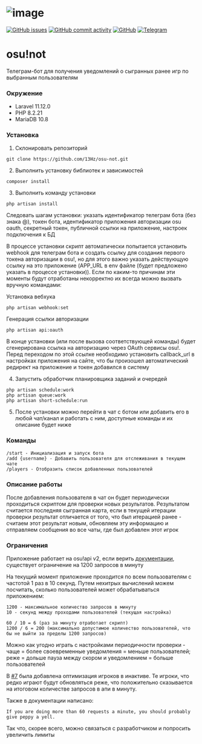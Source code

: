 # ![image](https://github.com/user-attachments/assets/712b4cdb-ae0e-44c7-a922-e9892d570620)
[![GitHub issues](https://img.shields.io/github/issues-raw/13Hz/osu-not)](https://github.com/13Hz/osu-not/issues)
[![GitHub commit activity](https://img.shields.io/github/commit-activity/m/13Hz/osu-not)](https://github.com/13Hz/osu-not/commits/main)
[![GitHub](https://img.shields.io/github/license/13Hz/osu-not)](https://github.com/13Hz/osu-not/blob/main/LICENSE)
[![Telegram](https://img.shields.io/static/v1?label=telegram&message=@osu_not_bot&color=279fda)](https://t.me/osu_not_bot)


# osu!not
Телеграм-бот для получения уведомлений о сыгранных ранее игр по выбранным пользователям

### Окружение
* Laravel 11.12.0
* PHP 8.2.21
* MariaDB 10.8

### Установка
1. Склонировать репозиторий
```
git clone https://github.com/13Hz/osu-not.git
```
2. Выполнить установку библиотек и зависимостей
```
composer install
```
3. Выполнить команду установки
```
php artisan install
```
Следовать шагам установки: указать идентификатор телеграм бота (без знака @), токен бота, идентификатор приложения авторизации osu oauth, секретный токен, публичной ссылки на приложение, настроек подключения к БД

В процессе установки скрипт автоматически попытается установить webhook для телеграм бота и создать ссылку для создания первого токена авторизации в osu!, но для этого важно указать действующую ссылку на это приложение (APP_URL в env файле (будет предложено указать в процессе установки)). Если по каким-то причинам эти моменты будут отработаны некорректно их всегда можно вызвать вручную командами:

Установка вебхука
```
php artisan webhook:set
```

Генерация ссылки авторизации
```
php artisan api:oauth
```

В конце установки (или после вызова соответствующей команды) будет сгенерирована ссылка на авторизацию через OAuth сервисы osu!. Перед переходом по этой ссылке необходимо установить callback_url в настройках приложения на сайте, что бы произошел автоматический редирект на приложение и токен добавился в систему

4. Запустить обработчик планировщика заданий и очередей
```
php artisan schedule:work
php artisan queue:work
php artisan short-schedule:run
```
5. После установки можно перейти в чат с ботом или добавить его в любой чат/канал и работать с ним, доступные команды и их описание будет ниже

### Команды
```
/start - Инициализация и запуск бота
/add {username} - Добавить пользователя для отслеживания в текущем чате
/players - Отобразить список добавленных пользователей
```

### Описание работы
После добавления пользователя в чат он будет периодически проходиться скриптом для проверки новых результатов. Результатом считается последняя сыгранная карта, если в текущей итерации проверки результат отличается от того, что был итерацией ранее - считаем этот результат новым, обновляем эту информацию и отправляем сообщения во все чаты, где был добавлен этот игрок

### Ограничения
Приложение работает на osu!api v2, если верить [документации](https://osu.ppy.sh/docs/index.html#terms-of-use), существует ограничение на 1200 запросов в минуту

На текущий момент приложение проходится по всем пользователям с частотой 1 раз в 10 секунд. Путем нехитрых вычислений можем посчитать, сколько пользователей может обрабатываться приложением:
```
1200 - максимальное количество запросов в минуту
10 - секунд между проходами пользователей (текущая настройка)

60 / 10 = 6 (раз за минуту отработает скрипт)
1200 / 6 = 200 (максимально допустимое количество пользователей, что бы не выйти за пределы 1200 запросов)
```

Можно как угодно играть с настройками периодичности проверки - чаще = более своевременные уведомления = меньше пользователей; реже = дольше пауза между скором и уведомлением = больше пользователей

В [#7](https://github.com/13Hz/osu-not/pull/7) была добавлена оптимизация игроков в инактиве. Те игроки, что редко играют будут обновляться реже, что положительно сказывается на итоговом количестве запросов в апи в минуту.

Также в документации написано:
```
If you are doing more than 60 requests a minute, you should probably give peppy a yell.
```

Так что, скорее всего, можно связаться с разработчиком и попросить увеличить лимиты
